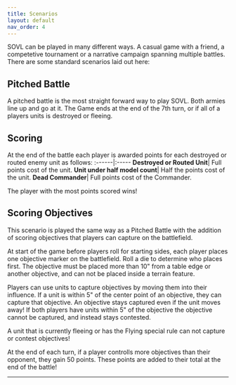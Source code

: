 ```yaml
---
title: Scenarios
layout: default
nav_order: 4
---
```


<link rel="stylesheet" href="../style.css">


SOVL can be played in many different ways. A casual game with a friend, a competetive tournament or a narrative campaign spanning multiple battles. There are some standard scenarios laid out here:


## Pitched Battle
A pitched battle is the most straight forward way to play SOVL. Both armies line up and go at it. The Game ends at the end of the 7th turn, or if all of a players units is destroyed or fleeing.

## Scoring
At the end of the battle each player is awarded points for each destroyed or routed enemy unit as follows:
:------|:-----
**Destroyed or Routed Unit**| Full points cost of the unit. 
**Unit under half model count**| Half the points cost of the unit.
**Dead Commander**| Full points cost of the Commander.

The player with the most points scored wins!

## Scoring Objectives
This scenario is played the same way as a Pitched Battle with the addition of scoring objectives that players can capture on the battlefield.

At start of the game before players roll for starting sides, each player places one objective marker on the battlefield. Roll a die to determine who places first. The objective must be placed more than 10" from a table edge or another objective, and can not be placed inside a terrain feature. 

Players can use units to capture objectives by moving them into their influence. If a unit is within 5" of the center point of an objective, they can capture that objective. An objective stays captured even if the unit moves away! If both players have units within 5" of the objective the objective cannot be captured, and instead stays contested.

A unit that is currently fleeing or has the Flying special rule can not capture or contest objectives!

At the end of each turn, if a player controlls more objectives than their opponent, they gain 50 points. These points are added to their total at the end of the battle!

----